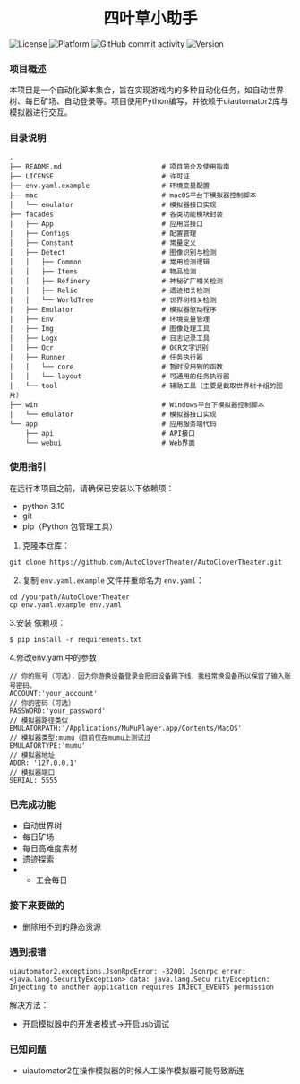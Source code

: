 <div style="text-align: center">

# 四叶草小助手

</div>

![License](https://img.shields.io/github/license/AutoCloverTheater/AutoCloverTheater)
![Platform](https://img.shields.io/badge/Platform-Windows%20%7C%20macOS-blueviolet)
![GitHub commit activity](https://img.shields.io/github/commit-activity/y/AutoCloverTheater/AutoCloverTheater)
![Version](https://img.shields.io/badge/Version-0.1.0-blue)

### 项目概述
本项目是一个自动化脚本集合，旨在实现游戏内的多种自动化任务，如自动世界树、每日矿场、自动登录等。项目使用Python编写，并依赖于uiautomator2库与模拟器进行交互。

### 目录说明
```
.
├── README.md                         # 项目简介及使用指南
├── LICENSE                           # 许可证
├── env.yaml.example                  # 环境变量配置
├── mac                               # macOS平台下模拟器控制脚本
│   └── emulator                      # 模拟器接口实现
├── facades                           # 各类功能模块封装
│   ├── App                           # 应用层接口
│   ├── Configs                       # 配置管理
│   ├── Constant                      # 常量定义
│   ├── Detect                        # 图像识别与检测
│   │   ├── Common                    # 常用检测逻辑
│   │   ├── Items                     # 物品检测
│   │   ├── Refinery                  # 神秘矿厂相关检测
│   │   ├── Relic                     # 遗迹相关检测
│   │   └── WorldTree                 # 世界树相关检测
│   ├── Emulator                      # 模拟器驱动程序
│   ├── Env                           # 环境变量管理
│   ├── Img                           # 图像处理工具
│   ├── Logx                          # 日志记录工具
│   ├── Ocr                           # OCR文字识别
│   ├── Runner                        # 任务执行器
│   │   └── core                      # 暂时没用到的函数
│   │   └── layout                    # 可通用的任务执行器
│   └── tool                          # 辅助工具（主要是截取世界树卡组的图片）
├── win                               # Windows平台下模拟器控制脚本
│   └── emulator                      # 模拟器接口实现
└── app                               # 应用服务端代码
    ├── api                           # API接口
    └── webui                         # Web界面
```
### 使用指引
在运行本项目之前，请确保已安装以下依赖项：
- python 3.10
- git
- pip（Python 包管理工具）

1. 克隆本仓库：
```
git clone https://github.com/AutoCloverTheater/AutoCloverTheater.git
```
2. 复制 `env.yaml.example` 文件并重命名为 `env.yaml`：
```
cd /yourpath/AutoCloverTheater
cp env.yaml.example env.yaml
```
3.安装 依赖项：
```
$ pip install -r requirements.txt
```

4.修改env.yaml中的参数
```
// 你的账号（可选），因为你游换设备登录会把旧设备踢下线，我经常换设备所以保留了输入账号密码。
ACCOUNT:'your_account'
// 你的密码（可选）
PASSWORD:'your_password'
// 模拟器路径类似
EMULATORPATH:'/Applications/MuMuPlayer.app/Contents/MacOS'
// 模拟器类型:mumu（目前仅在mumu上测试过
EMULATORTYPE:'mumu'
// 模拟器地址
ADDR: '127.0.0.1'
// 模拟器端口
SERIAL: 5555
```


### 已完成功能
- 自动世界树
- 每日矿场
- 每日高难度素材
- 遗迹探索
- - 工会每日

### 接下来要做的
- 删除用不到的静态资源

### 遇到报错
```
uiautomator2.exceptions.JsonRpcError: -32001 Jsonrpc error: <java.lang.SecurityException> data: java.lang.Secu rityException: Injecting to another application requires INJECT_EVENTS permission
```
解决方法：
- 开启模拟器中的开发者模式->开启usb调试

### 已知问题
- uiautomator2在操作模拟器的时候人工操作模拟器可能导致断连